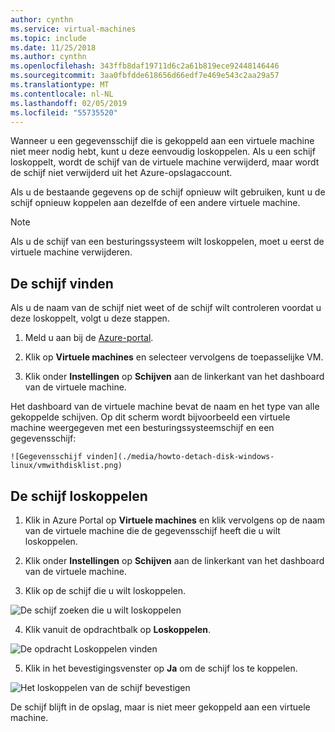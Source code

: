 ```yaml
---
author: cynthn
ms.service: virtual-machines
ms.topic: include
ms.date: 11/25/2018
ms.author: cynthn
ms.openlocfilehash: 343ffb8daf19711d6c2a61b819ece92448146446
ms.sourcegitcommit: 3aa0fbfdde618656d66edf7e469e543c2aa29a57
ms.translationtype: MT
ms.contentlocale: nl-NL
ms.lasthandoff: 02/05/2019
ms.locfileid: "55735520"
---
```

Wanneer u een gegevensschijf die is gekoppeld aan een virtuele machine niet meer nodig hebt, kunt u deze eenvoudig loskoppelen. Als u een schijf loskoppelt, wordt de schijf van de virtuele machine verwijderd, maar wordt de schijf niet verwijderd uit het Azure-opslagaccount.

Als u de bestaande gegevens op de schijf opnieuw wilt gebruiken, kunt u de schijf opnieuw koppelen aan dezelfde of een andere virtuele machine.  

> [!NOTE]
> Als u de schijf van een besturingssysteem wilt loskoppelen, moet u eerst de virtuele machine verwijderen.
>

## <a name="find-the-disk"></a>De schijf vinden
Als u de naam van de schijf niet weet of de schijf wilt controleren voordat u deze loskoppelt, volgt u deze stappen.

1. Meld u aan bij de [Azure-portal](https://portal.azure.com).

2. Klik op **Virtuele machines** en selecteer vervolgens de toepasselijke VM.

3. Klik onder **Instellingen** op **Schijven** aan de linkerkant van het dashboard van de virtuele machine.

 Het dashboard van de virtuele machine bevat de naam en het type van alle gekoppelde schijven. Op dit scherm wordt bijvoorbeeld een virtuele machine weergegeven met een besturingssysteemschijf en een gegevensschijf:

    ![Gegevensschijf vinden](./media/howto-detach-disk-windows-linux/vmwithdisklist.png)

## <a name="detach-the-disk"></a>De schijf loskoppelen
1. Klik in Azure Portal op **Virtuele machines** en klik vervolgens op de naam van de virtuele machine die de gegevensschijf heeft die u wilt loskoppelen.

2. Klik onder **Instellingen** op **Schijven** aan de linkerkant van het dashboard van de virtuele machine.

3. Klik op de schijf die u wilt loskoppelen.

  ![De schijf zoeken die u wilt loskoppelen](./media/howto-detach-disk-windows-linux/disklist.png)

4. Klik vanuit de opdrachtbalk op **Loskoppelen**.

  ![De opdracht Loskoppelen vinden](./media/howto-detach-disk-windows-linux/diskdetachcommand.png)

5. Klik in het bevestigingsvenster op **Ja** om de schijf los te koppelen.

  ![Het loskoppelen van de schijf bevestigen](./media/howto-detach-disk-windows-linux/confirmdetach.png)

De schijf blijft in de opslag, maar is niet meer gekoppeld aan een virtuele machine.

